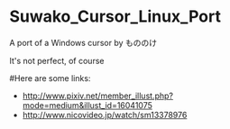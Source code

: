 # Suwako_Cursor_Linux_Port

A port of a Windows cursor by もののけ

It's not perfect, of course

#Here are some links:
- http://www.pixiv.net/member_illust.php?mode=medium&illust_id=16041075
- http://www.nicovideo.jp/watch/sm13378976
